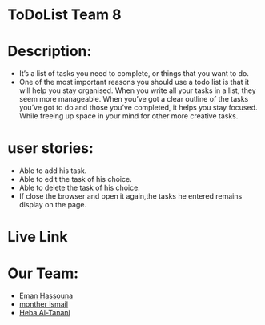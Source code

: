 # ToDoList Team 8

# Description:
- It’s a list of tasks you need to complete, or things that you want to do.
- One of the most important reasons you should use a todo list is that it will   help you stay organised. When you write all your tasks in a list, they seem more manageable. When you’ve got a clear outline of the tasks you’ve got to do and those you’ve completed, it helps you stay focused. While freeing up space in your mind for other more creative tasks.

# user stories:
* Able to add his task.
* Able to edit the task of his choice.
* Able to delete the task of his choice.
* If close the browser and open it again,the tasks he entered remains display on the page.

# Live Link

# Our Team:
 * [Eman Hassouna](https://github.com/EmanHass)
 * [monther ismail](https://github.com/MontherIsmail)
 * [Heba Al-Tanani](https://github.com/HebaAhmad1)

